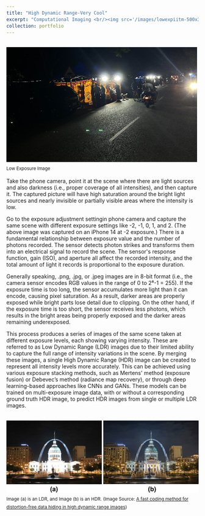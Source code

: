 ```yaml
---
title: "High Dynamic Range-Very Cool"
excerpt: "Computational Imaging <br/><img src='/images/lowexpiitm-500x300.jpg'>"
collection: portfolio
---
```

<br/><img src='/images/lowexpiitm-500x300.jpg'><br/> 
<sub>Low Exposure Image<sub/>


Take the phone camera, point it at the scene where there are light sources and also darkness (i.e., proper coverage of all intensities), and then capture it. The captured picture will have high saturation around the bright light sources and nearly invisible or partially visible areas where the intensity is low.

Go to the exposure adjustment settingin phone camera and capture the same scene with different exposure settings like -2, -1, 0, 1, and 2. (The above image was captured on an iPhone 14 at -2 exposure.) There is a fundamental relationship between exposure value and the number of photons recorded. The sensor detects photon strikes and transforms them into an electrical signal to record the scene.  The sensor's response function, gain (ISO), and aperture all affect the recorded intensity, and the total amount of light it records is proportional to the exposure duration.

Generally speaking, .png, .jpg, or .jpeg images are in 8-bit format (i.e., the camera sensor encodes RGB values in the range of 0 to 2⁸-1 = 255). If the exposure time is too long, the sensor accumulates more light than it can encode, causing pixel saturation. As a result, darker areas are properly exposed while bright parts lose detail due to clipping. On the other hand, if the exposure time is too short, the sensor receives less photons, which results in the bright areas being properly exposed and the darker areas remaining underexposed.

This process produces a series of images of the same scene taken at different exposure levels, each showing varying intensity. These are referred to as Low Dynamic Range (LDR) images due to their limited ability to capture the full range of intensity variations in the scene. By merging these images, a single High Dynamic Range (HDR) image can be created to represent all intensity levels more accurately. This can be achieved using various exposure stacking methods, such as Mertens' method (exposure fusion) or Debevec’s method (radiance map recovery), or through deep learning-based approaches like CNNs and GANs. These models can be trained on multi-exposure image data, with or without a corresponding ground truth HDR image, to predict HDR images from single or multiple LDR images.


<br/>
<img src="/images/ldrhdr.png" alt="LDR and HDR Image Comparison">
<br/>
<sub>Image (a) is an LDR, and Image (b) is an HDR. (Image Source: <a href="https://doi.org/10.1007/s11554-019-00855-0" target="_blank">A fast coding method for distortion-free data hiding in high dynamic range images</a>)</sub>

